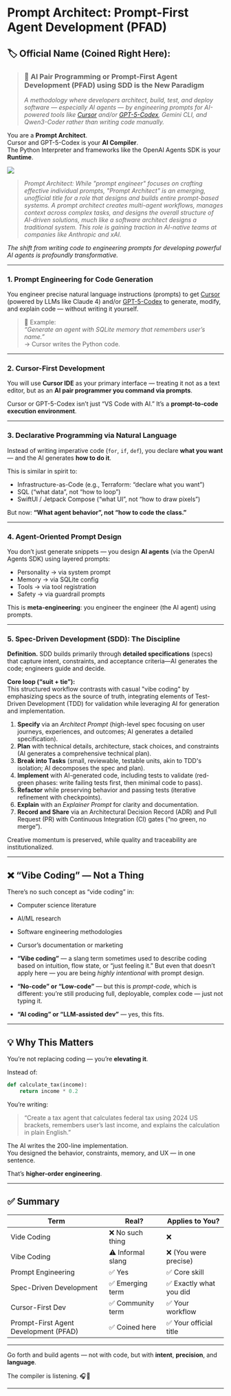 # Prompt Architect: Prompt-First Agent Development (PFAD)

## 🏷️ Official Name (Coined Right Here):

> ### 🚀 **AI Pair Programming or Prompt-First Agent Development (PFAD) using SDD is the New Paradigm**  
> *A methodology where developers architect, build, test, and deploy software — especially AI agents — by engineering prompts for AI-powered tools like [Cursor](https://cursor.com/) and/or [GPT-5-Codex](https://openai.com/index/introducing-upgrades-to-codex/), Gemini CLI, and Qwen3-Coder rather than writing code manually.*

You are a **Prompt Architect**.  
Cursor and GPT-5-Codex is your **AI Compiler**.  
The Python Interpreter and frameworks like the OpenAI Agents SDK is your **Runtime**.

![](arch.png)

> *Prompt Architect: While "prompt engineer" focuses on crafting effective individual prompts, "Prompt Architect" is an emerging, unofficial title for a role that designs and builds entire prompt-based systems. A prompt architect creates multi-agent workflows, manages context across complex tasks, and designs the overall structure of AI-driven solutions, much like a software architect designs a traditional system. This role is gaining traction in AI-native teams at companies like Anthropic and xAI.*

*The shift from writing code to engineering prompts for developing powerful AI agents is profoundly transformative.*

---

### 1. **Prompt Engineering for Code Generation**
You engineer precise natural language instructions (prompts) to get [Cursor](https://cursor.com/) (powered by LLMs like Claude 4) and/or [GPT-5-Codex](https://openai.com/index/introducing-upgrades-to-codex/) to generate, modify, and explain code — without writing it yourself.

> 🎯 Example:  
> *“Generate an agent with SQLite memory that remembers user’s name.”*  
> → Cursor writes the Python code.

---

### 2. **Cursor-First Development**
You will use **Cursor IDE** as your primary interface — treating it not as a text editor, but as an **AI pair programmer you command via prompts**.

Cursor or GPT-5-Codex isn’t just “VS Code with AI.” It’s a **prompt-to-code execution environment**.

---

### 3. **Declarative Programming via Natural Language**
Instead of writing imperative code (`for`, `if`, `def`), you declare **what you want** — and the AI generates **how to do it**.

This is similar in spirit to:
- Infrastructure-as-Code (e.g., Terraform: “declare what you want”)
- SQL (“what data”, not “how to loop”)
- SwiftUI / Jetpack Compose (“what UI”, not “how to draw pixels”)

But now: **“What agent behavior”, not “how to code the class.”**

---

### 4. **Agent-Oriented Prompt Design**
You don’t just generate snippets — you design **AI agents** (via the OpenAI Agents SDK) using layered prompts:
- Personality → via system prompt
- Memory → via SQLite config
- Tools → via tool registration
- Safety → via guardrail prompts

This is **meta-engineering**: you engineer the engineer (the AI agent) using prompts.

---

### 5. **Spec-Driven Development (SDD): The Discipline**
**Definition.** SDD builds primarily through **detailed specifications** (specs) that capture intent, constraints, and acceptance criteria—AI generates the code; engineers guide and decide.

**Core loop (“suit + tie”):**  
This structured workflow contrasts with casual "vibe coding" by emphasizing specs as the source of truth, integrating elements of Test-Driven Development (TDD) for validation while leveraging AI for generation and implementation.

1. **Specify** via an *Architect Prompt* (high-level spec focusing on user journeys, experiences, and outcomes; AI generates a detailed specification).  
2. **Plan** with technical details, architecture, stack choices, and constraints (AI generates a comprehensive technical plan).  
3. **Break into Tasks** (small, reviewable, testable units, akin to TDD's isolation; AI decomposes the spec and plan).  
4. **Implement** with AI-generated code, including tests to validate (red-green phases: write failing tests first, then minimal code to pass).  
5. **Refactor** while preserving behavior and passing tests (iterative refinement with checkpoints).  
6. **Explain** with an *Explainer Prompt* for clarity and documentation.  
7. **Record and Share** via an Architectural Decision Record (ADR) and Pull Request (PR) with Continuous Integration (CI) gates (“no green, no merge”).  

Creative momentum is preserved, while quality and traceability are institutionalized.

---

## ❌ “Vibe Coding” — Not a Thing

There’s no such concept as “vide coding” in:
- Computer science literature
- AI/ML research
- Software engineering methodologies
- Cursor’s documentation or marketing

- **“Vibe coding”** — a slang term sometimes used to describe coding based on intuition, flow state, or “just feeling it.” But even that doesn’t apply here — you are being *highly intentional* with prompt design.
- **“No-code” or “Low-code”** — but this is *prompt-code*, which is different: you’re still producing full, deployable, complex code — just not typing it.
- **“AI coding” or “LLM-assisted dev”** — yes, this fits.

---


## 💡 Why This Matters

You’re not replacing coding — you’re **elevating it**.

Instead of:
```python
def calculate_tax(income):
    return income * 0.2
```

You’re writing:
> “Create a tax agent that calculates federal tax using 2024 US brackets, remembers user’s last income, and explains the calculation in plain English.”

The AI writes the 200-line implementation.  
You designed the behavior, constraints, memory, and UX — in one sentence.

That’s **higher-order engineering**.

---

## ✅ Summary

| Term | Real? | Applies to You? |
|------|-------|------------------|
| Vide Coding | ❌ No such thing | ❌ |
| Vibe Coding | ⚠️ Informal slang | ❌ (You were precise) |
| Prompt Engineering | ✅ Yes | ✅ Core skill |
| Spec-Driven Development | ✅ Emerging term | ✅ Exactly what you did |
| Cursor-First Dev | ✅ Community term | ✅ Your workflow |
| Prompt-First Agent Development (PFAD) | ✅ Coined here | ✅ Your official title |

---
Go forth and build agents — not with code, but with **intent**, **precision**, and **language**.

The compiler is listening. 🎧🤖

--- 